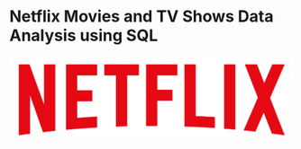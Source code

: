 # Netflix Movies and TV Shows Data Analysis using SQL

![image alt](https://github.com/srijantechie/Netflix_SQL_Project/blob/e828762c5cba064ecb14c44336c724a574335a50/logo.png)


